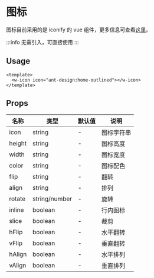 # 图标

图标目前采用的是 iconify 的 vue 组件，更多信息可查看[这里](/guide/deep/icon)。

:::info
无需引入，可直接使用
:::

## Usage

```vue
<template>
  <w-icon icon="ant-design:home-outlined"></w-icon>
</template>
```

## Props

| 名称   | 类型          | 默认值 | 说明       |
| ------ | ------------- | ------ | ---------- |
| icon   | string        | -      | 图标字符串 |
| height | string        | -      | 图标高度   |
| width  | string        | -      | 图标宽度   |
| color  | string        | -      | 图标配色   |
| flip   | string        | -      | 翻转       |
| align  | string        | -      | 排列       |
| rotate | string/number | -      | 旋转       |
| inline | boolean       | -      | 行内图标   |
| slice  | boolean       | -      | 裁剪       |
| hFlip  | boolean       | -      | 水平翻转   |
| vFlip  | boolean       | -      | 垂直翻转   |
| hAlign | boolean       | -      | 水平排列   |
| vAlign | boolean       | -      | 垂直排列   |
